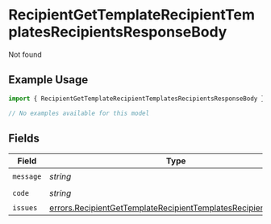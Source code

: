 # RecipientGetTemplateRecipientTemplatesRecipientsResponseBody

Not found

## Example Usage

```typescript
import { RecipientGetTemplateRecipientTemplatesRecipientsResponseBody } from "@documenso/sdk-typescript/models/errors";

// No examples available for this model
```

## Fields

| Field                                                                                                                                            | Type                                                                                                                                             | Required                                                                                                                                         | Description                                                                                                                                      |
| ------------------------------------------------------------------------------------------------------------------------------------------------ | ------------------------------------------------------------------------------------------------------------------------------------------------ | ------------------------------------------------------------------------------------------------------------------------------------------------ | ------------------------------------------------------------------------------------------------------------------------------------------------ |
| `message`                                                                                                                                        | *string*                                                                                                                                         | :heavy_check_mark:                                                                                                                               | N/A                                                                                                                                              |
| `code`                                                                                                                                           | *string*                                                                                                                                         | :heavy_check_mark:                                                                                                                               | N/A                                                                                                                                              |
| `issues`                                                                                                                                         | [errors.RecipientGetTemplateRecipientTemplatesRecipientsIssues](../../models/errors/recipientgettemplaterecipienttemplatesrecipientsissues.md)[] | :heavy_minus_sign:                                                                                                                               | N/A                                                                                                                                              |